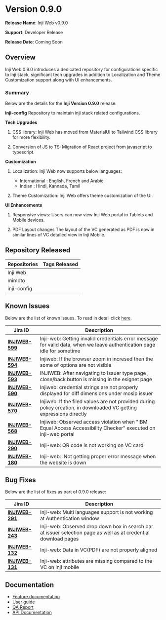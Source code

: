# Version 0.9.0

**Release Name**: Inji Web v0.9.0

**Support**: Developer Release

**Release Date**: Coming Soon

## **Overview** <a href="#overview" id="overview"></a>

Inji Web 0.9.0 introduces a dedicated repository for configurations specific to Inji stack, significant tech upgrades in addition to Localization and Theme Customization support along with UI enhancements.

### **Summary**

Below are the details for the **Inji Version 0.9.0** release:

**inji-config** Repository to maintain inji stack related configurations.

**Tech Upgrades**

  1. CSS library: Inji Web has moved from MaterialUI to Tailwind CSS library for more flexibility.

  2. Conversion of JS to TS: Migration of React project from javascript to typescript.

**Customization**

  1. Localization: Inji Web now supports below languages:
  
       * International : English, French and Arabic
       * Indian : Hindi, Kannada, Tamil 
  
  2. Theme Customization: Inji Web offers theme customization of the UI.

**UI Enhancements**

  1. Responsive views: Users can now view Inji Web portal in Tablets and Mobile devices.

  2. PDF Layout changes The layout of the VC generated as PDF is now in similar lines of VC detailed view in Inji Mobile.

## Repository Released

| **Repositories** | **Tags Released**                                                           |
| ---------------- | --------------------------------------------------------------------------- |
| Inji Web         |                                                                             |
| mimoto           |                                                                             |
| inji-config     |                                                                             |

## Known Issues <a href="#known-issues" id="known-issues"></a>

Below are the list of known issues. To read in detail click [here](https://mosip.atlassian.net/issues/?jql=project%3D%22Inji%20Web%22%20and%20type%20in%20%28bug%29%20and%20status%20not%20in%20%28closed%2C%20canceled%29%20order%20by%20created%20DESC).

| **Jira ID**	|                             **Description**                                                                              |
| ------------| -------------------------------------------------------------------------------------------------------------------------|
| [**INJIWEB-599**](https://mosip.atlassian.net/browse/INJIWEB-599)	| Inji-web: Getting invalid credentials error message for valid data, when we leave authentication page idle for sometime  |
| [**INJIWEB-594**](https://mosip.atlassian.net/browse/INJIWEB-594)	| Injiweb: If the browser zoom in incresed then the some of options are not visible                                     |
| [**INJIWEB-593**](https://mosip.atlassian.net/browse/INJIWEB-593)	| INJIWEB: After navigating to Issuer type page , close/back button is missing in the esignet page                      |
| [**INJIWEB-590**](https://mosip.atlassian.net/browse/INJIWEB-590)	| Injiweb: credential strings are not properly displayed for diff dimensions under mosip issuer                         |
| [**INJIWEB-570**](https://mosip.atlassian.net/browse/INJIWEB-570)	| Injiweb: If the filed values are not provided during policy creation, in downloaded VC getting expressions directly   |
| [**INJIWEB-568**](https://mosip.atlassian.net/browse/INJIWEB-568)	| Injiweb: Observed access violation when "IBM Equal Access Accessibility Checker" executed on inji-web portal          |
| [**INJIWEB-290**](https://mosip.atlassian.net/browse/INJIWEB-290)	| Inji-web: QR code is not working on VC card                                                                           |
| [**INJIWEB-180**](https://mosip.atlassian.net/browse/INJIWEB-180)	| Inji-web: :Not getting proper error message when the website is down                                                  |


## Bug Fixes <a href="#bug-fixes" id="bug-fixes"></a>

Below are the list of fixes as part of 0.9.0 release:

| **Jira ID**	|                             **Description**                                                                                                                          |
| ------------| ---------------------------------------------------------------------------------------------------------------------------------------------------------------------|
| [**INJIWEB-291**](https://mosip.atlassian.net/browse/INJIWEB-291) | Inji-web: Multi languages support is not working at Authentication window                                      |
| [**INJIWEB-243**](https://mosip.atlassian.net/browse/INJIWEB-243) | Inji-web: Observed drop down box in search bar at issuer selection page as well as at credential download pages|
| [**INJIWEB-132**](https://mosip.atlassian.net/browse/INJIWEB-132) | Inji-web: Data in VC(PDF) are not properly aligned                                                             |
| [**INJIWEB-131**](https://mosip.atlassian.net/browse/INJIWEB-131) | Inji-web: attributes are missing compared to the VC on inji mobile                                             |


## Documentation <a href="#documentation" id="documentation"></a>

* [Feature documentation](https://docs.mosip.io/inji/inji-web/functional-overview/features)
* [User guide](https://docs.mosip.io/inji/inji-web/functional-overview/end-user-guide)
* [QA Report](https://docs.mosip.io/inji/inji-web/inji-web/version-0.9.0/test-report)
* [API Documentation](https://docs.mosip.io/inji/inji-web/technical-overview/backend-services/mimoto-bff)

